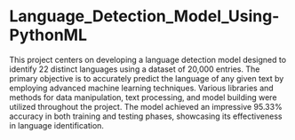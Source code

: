 # Language_Detection_Model_Using-PythonML
This project centers on developing a language detection model designed to identify 22 distinct languages using a dataset of 20,000 entries. The primary objective is to accurately predict the language of any given text by employing advanced machine learning techniques. Various libraries and methods for data manipulation, text processing, and model building were utilized throughout the project. The model achieved an impressive 95.33% accuracy in both training and testing phases, showcasing its effectiveness in language identification.
